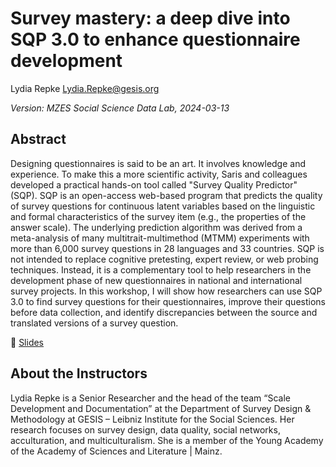 # Survey mastery: a deep dive into SQP 3.0 to enhance questionnaire development

Lydia Repke
<Lydia.Repke@gesis.org>

*Version: MZES Social Science Data Lab, 2024-03-13*

## Abstract

Designing questionnaires is said to be an art. It involves knowledge and experience. To make this a more scientific activity, Saris and colleagues developed a practical hands-on tool called "Survey Quality Predictor" (SQP). SQP is an open-access web-based program that predicts the quality of survey questions for continuous latent variables based on the linguistic and formal characteristics of the survey item (e.g., the properties of the answer scale). The underlying prediction algorithm was derived from a meta-analysis of many multitrait-multimethod (MTMM) experiments with more than 6,000 survey questions in 28 languages and 33 countries. SQP is not intended to replace cognitive pretesting, expert review, or web probing techniques. Instead, it is a complementary tool to help researchers in the development phase of new questionnaires in national and international survey projects. In this workshop, I will show how researchers can use SQP 3.0 to find survey questions for their questionnaires, improve their questions before data collection, and identify discrepancies between the source and translated versions of a survey question.

📝 [Slides](https://github.com/SocialScienceDataLab/survey-sgp-questionaire/blob/main/Lydia%20Repke%20-%20Survey%20Mastery%20-%20A%20Deep%20Dive%20Into%20SQP%203.0%20to%20Enhance%20Questionnaire%20Development.pdf)

## About the Instructors

Lydia Repke is a Senior Researcher and the head of the team “Scale Development and Documentation” at the Department of Survey Design & Methodology at GESIS – Leibniz Institute for the Social Sciences. Her research focuses on survey design, data quality, social networks, acculturation, and multiculturalism. She is a member of the Young Academy of the Academy of Sciences and Literature | Mainz.

